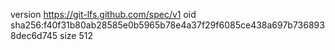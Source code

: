 version https://git-lfs.github.com/spec/v1
oid sha256:f40f31b80ab28585e0b5965b78e4a37f29f6085ce438a697b7368938dec6d745
size 512
